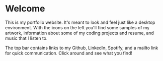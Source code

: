 # Welcome
This is my portfolio website. It's meant to look and feel just like a desktop environment. With the icons on the left
you'll find some samples of my artwork, information about some of my coding projects and resume, and music that I listen to.  

The top bar contains links to my Github, LinkedIn, Spotify, and a mailto link for quick communication. Click around and see what you find!
